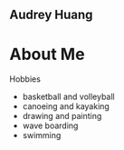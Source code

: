 ## Audrey Huang
# About Me
Hobbies
- basketball and volleyball
- canoeing and kayaking
- drawing and painting
- wave boarding 
- swimming





